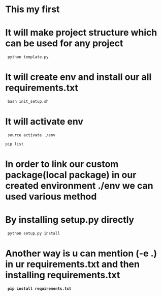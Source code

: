 # This my first  

# It will make project structure which can be used for any project
``` python template.py```

# It will create env and install our all requirements.txt
``` bash init_setup.sh```

# It will activate env
``` source activate ./env```

```pip list ```



# In order to link our custom package(local package) in our created environment ./env we can used various method

# <A> By installing setup.py directly

``` python setup.py install```

# <B> Another way is u can mention (-e .) in ur requirements.txt and then installing requirements.txt
``` pip install requirements.txt```